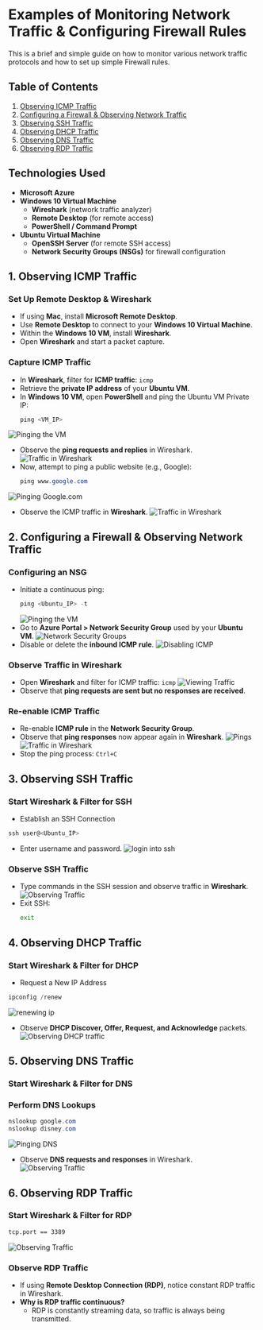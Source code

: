 # **Examples of Monitoring Network Traffic & Configuring Firewall Rules**
This is a brief and simple guide on how to monitor various network traffic protocols and how to set up simple Firewall rules.

## **Table of Contents**
1. [Observing ICMP Traffic](#1-observing-icmp-traffic)
2. [Configuring a Firewall & Observing Network Traffic](#2-configuring-a-firewall--observing-network-traffic)
3. [Observing SSH Traffic](#3-observing-ssh-traffic)
4. [Observing DHCP Traffic](#4-observing-dhcp-traffic)
5. [Observing DNS Traffic](#5-observing-dns-traffic)
6. [Observing RDP Traffic](#6-observing-rdp-traffic)

## **Technologies Used**
- **Microsoft Azure** 
- **Windows 10 Virtual Machine**
  - **Wireshark** (network traffic analyzer)
  - **Remote Desktop** (for remote access)
  - **PowerShell / Command Prompt**
- **Ubuntu Virtual Machine**
  - **OpenSSH Server** (for remote SSH access)
  - **Network Security Groups (NSGs)** for firewall configuration
  
## **1. Observing ICMP Traffic**

### Set Up Remote Desktop & Wireshark
- If using **Mac**, install **Microsoft Remote Desktop**.
- Use **Remote Desktop** to connect to your **Windows 10 Virtual Machine**.
- Within the **Windows 10 VM**, install **Wireshark**.
- Open **Wireshark** and start a packet capture.

### Capture ICMP Traffic
- In **Wireshark**, filter for **ICMP traffic**: `icmp`
- Retrieve the **private IP address** of your **Ubuntu VM**.
- In **Windows 10 VM**, open **PowerShell** and ping the Ubuntu VM Private IP:
  ```powershell
  ping <VM_IP>
  ```
![Pinging the VM](images/Screenshot(3).png)
- Observe the **ping requests and replies** in Wireshark.
![Traffic in Wireshark](images/Screenshot(4).png)
- Now, attempt to ping a public website (e.g., Google):
  ```powershell
  ping www.google.com
  ```
![Pinging Google.com](images/Screenshot(5).png)
- Observe the ICMP traffic in **Wireshark**.
![Traffic in Wireshark](images/Screenshot(6).png)

## **2. Configuring a Firewall & Observing Network Traffic**

### Configuring an NSG

- Initiate a continuous ping:
  ```powershell
  ping <Ubuntu_IP> -t
  ```
  ![Pinging the VM](images/Screenshot(7).png)
- Go to **Azure Portal > Network Security Group** used by your **Ubuntu VM**.
![Network Security Groups](images/Screenshot(301).png)
- Disable or delete the **inbound ICMP rule**.
![Disabling ICMP](images/Screenshot(303).png) 

### Observe Traffic in Wireshark
- Open **Wireshark** and filter for ICMP traffic: `icmp`
![Viewing Traffic](images/Screenshot(10).png)
- Observe that **ping requests are sent but no responses are received**.

### Re-enable ICMP Traffic
- Re-enable **ICMP rule** in the **Network Security Group**.
- Observe that **ping responses** now appear again in **Wireshark**.
![Pings](images/Screenshot(11).png)
![Traffic in Wireshark](images/Screenshot(12).png)
- Stop the ping process: `Ctrl+C`

## **3. Observing SSH Traffic**

### Start Wireshark & Filter for SSH
- Establish an SSH Connection
```powershell
ssh user@<Ubuntu_IP>
```
- Enter username and password.
![login into ssh](images/Screenshot(15).png)

### Observe SSH Traffic
- Type commands in the SSH session and observe traffic in **Wireshark**.
![Observing Traffic](images/Screenshot(16).png)
- Exit SSH:
  ```bash
  exit
  ```

## **4. Observing DHCP Traffic**

### Start Wireshark & Filter for DHCP
- Request a New IP Address
```powershell
ipconfig /renew
```
![renewing ip](images/Screenshot(24).png)
- Observe **DHCP Discover, Offer, Request, and Acknowledge** packets.
![Observing DHCP traffic](images/Screenshot(23).png)
  

## **5. Observing DNS Traffic**

### Start Wireshark & Filter for DNS
### Perform DNS Lookups
```powershell
nslookup google.com
nslookup disney.com
```
![Pinging DNS](images/Screenshot(26).png)
- Observe **DNS requests and responses** in Wireshark.
![Observing Traffic](images/Screenshot(27).png)

## **6. Observing RDP Traffic**
### Start Wireshark & Filter for RDP
```bash
tcp.port == 3389
```
![Observing Traffic](images/Screenshot(28).png)

### Observe RDP Traffic
- If using **Remote Desktop Connection (RDP)**, notice constant RDP traffic in Wireshark.
- **Why is RDP traffic continuous?**
  - RDP is constantly streaming data, so traffic is always being transmitted.
